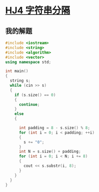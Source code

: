 # [**HJ4** **字符串分隔**](https://www.nowcoder.com/practice/d9162298cb5a437aad722fccccaae8a7?tpId=37&tqId=21227&rp=1&ru=/ta/huawei&qru=/ta/huawei&difficulty=&judgeStatus=&tags=/question-ranking)

## 我的解题

```c++
#include <iostream>
#include <string>
#include <algorithm>
#include <vector>
using namespace std;

int main()
{
  string s;
  while (cin >> s)
  {
    if (s.size() == 0)
    {
      continue;
    }
    else
    {

      int padding = 8 - s.size() % 8;
      for (int i = 0; i < padding; ++i)
      {
        s += "0";
      }
      int N = s.size() + padding;
      for (int i = 0; i < N; i += 8)
      {
        cout << s.substr(i, 8);
      }
    }
  }
}
```

